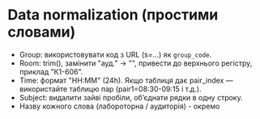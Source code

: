 # Data normalization (простими словами)

- Group: використовувати код з URL (s=...) як `group_code`.
- Room: trim(), замінити "ауд." → "", привести до верхнього регістру, приклад "К1-606".
- Time: формат "HH:MM" (24h). Якщо таблиця дає pair_index — використайте таблицю пар (pair1=08:30-09:15 і т.д.).
- Subject: видалити зайві пробіли, об’єднати рядки в одну строку.
- Назву кожного слова (лабороторна / аудиторія) - окремо
  
